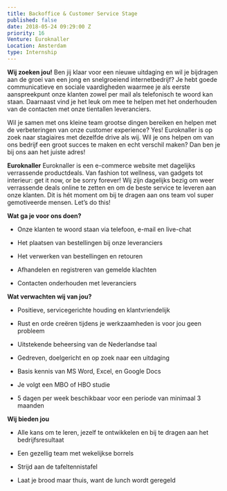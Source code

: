 ```yaml
---
title: Backoffice & Customer Service Stage
published: false
date: 2018-05-24 09:29:00 Z
priority: 16
Venture: Euroknaller
Location: Amsterdam
type: Internship
---
```


**Wij zoeken jou!**
Ben jij klaar voor een nieuwe uitdaging en wil je bijdragen aan de groei van een jong en snelgroeiend internetbedrijf? Je hebt goede communicatieve en sociale vaardigheden waarmee je als eerste aanspreekpunt onze klanten zowel per mail als telefonisch te woord kan staan. Daarnaast vind je het leuk om mee te helpen met het onderhouden van de contacten met onze tientallen leveranciers.

Wil je samen met ons kleine team grootse dingen bereiken en helpen met de verbeteringen van onze customer experience? Yes! Euroknaller is op zoek naar stagiaires met dezelfde drive als wij. Wil je ons helpen om van ons bedrijf een groot succes te maken en echt verschil maken? Dan ben je bij ons aan het juiste adres!

**Euroknaller**
Euroknaller is een e-commerce website met dagelijks verrassende productdeals. Van fashion tot wellness, van gadgets tot interieur: get it now, or be sorry forever! Wij zijn dagelijks bezig om weer verrassende deals online te zetten en om de beste service te leveren aan onze klanten. Dit is hét moment om bij te dragen aan ons team vol super gemotiveerde mensen. Let’s do this!

**Wat ga je voor ons doen?**

* Onze klanten te woord staan via telefoon, e-mail en live-chat

* Het plaatsen van bestellingen bij onze leveranciers

* Het verwerken van bestellingen en retouren

* Afhandelen en registreren van gemelde klachten

* Contacten onderhouden met leveranciers

**Wat verwachten wij van jou?**

* Positieve, servicegerichte houding en klantvriendelijk

* Rust en orde creëren tijdens je werkzaamheden is voor jou geen probleem

* Uitstekende beheersing van de Nederlandse taal

* Gedreven, doelgericht en op zoek naar een uitdaging

* Basis kennis van MS Word, Excel, en Google Docs

* Je volgt een MBO of HBO studie

* 5 dagen per week beschikbaar voor een periode van minimaal 3 maanden

**Wij bieden jou**

* Alle kans om te leren, jezelf te ontwikkelen en bij te dragen aan het bedrijfsresultaat

* Een gezellig team met wekelijkse borrels

* Strijd aan de tafeltennistafel

* Laat je brood maar thuis, want de lunch wordt geregeld
